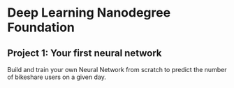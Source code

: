 # Deep Learning Nanodegree Foundation


## Project 1: Your first neural network

Build and train your own Neural Network from scratch to predict the number of bikeshare users on a given day.
